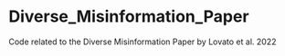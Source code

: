 # Diverse_Misinformation_Paper
Code related to the Diverse Misinformation Paper by Lovato et al. 2022
